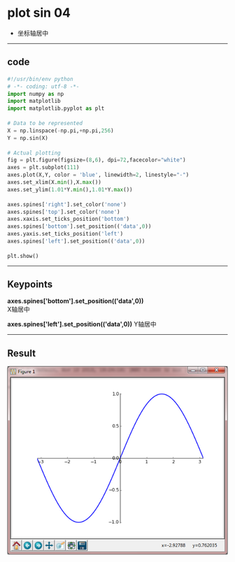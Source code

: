 # plot sin 04
* 坐标轴居中
---

## code 

```python
#!/usr/bin/env python
# -*- coding: utf-8 -*-
import numpy as np
import matplotlib
import matplotlib.pyplot as plt

# Data to be represented
X = np.linspace(-np.pi,+np.pi,256)
Y = np.sin(X)

# Actual plotting
fig = plt.figure(figsize=(8,6), dpi=72,facecolor="white")
axes = plt.subplot(111)
axes.plot(X,Y, color = 'blue', linewidth=2, linestyle="-")
axes.set_xlim(X.min(),X.max())
axes.set_ylim(1.01*Y.min(),1.01*Y.max())

axes.spines['right'].set_color('none')
axes.spines['top'].set_color('none')
axes.xaxis.set_ticks_position('bottom')
axes.spines['bottom'].set_position(('data',0))
axes.yaxis.set_ticks_position('left')
axes.spines['left'].set_position(('data',0))

plt.show()

```
---

## Keypoints
**axes.spines['bottom'].set_position(('data',0))**  
X轴居中

**axes.spines['left'].set_position(('data',0))**
Y轴居中

---
## Result

![plot-sin-04](https://raw.githubusercontent.com/urmyfaith/matplotLearning/master/matplot/matplotGallery/images/plot-sin-04.png)
